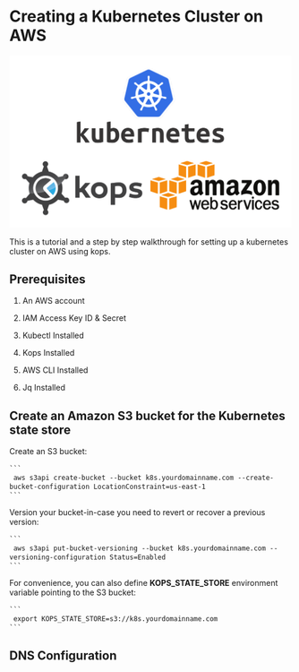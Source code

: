 # Creating a Kubernetes Cluster on AWS

![kubernetes_aws](./images/kops-aws-1.png)

This is a tutorial and a step by step walkthrough for setting up a kubernetes cluster on AWS using kops.


## Prerequisites

1. An AWS account

2. IAM Access Key ID & Secret

3. Kubectl Installed

4. Kops Installed

5. AWS CLI Installed

6. Jq Installed

## Create an Amazon S3 bucket for the Kubernetes state store

Create an S3 bucket:

    ```
     aws s3api create-bucket --bucket k8s.yourdomainname.com --create-bucket-configuration LocationConstraint=us-east-1
    ```

Version your bucket-in-case you need to revert or recover a previous version:

    ```
     aws s3api put-bucket-versioning --bucket k8s.yourdomainname.com --versioning-configuration Status=Enabled
    ```

For convenience, you can also define **KOPS_STATE_STORE** environment variable pointing to the S3 bucket:

    ```
     export KOPS_STATE_STORE=s3://k8s.yourdomainname.com
    ```

## DNS Configuration
